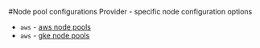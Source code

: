 #Node pool configurations
Provider - specific node configuration options

* `aws` - [aws node pools](aws.md)
* `aws` - [gke node pools](gke.md)

